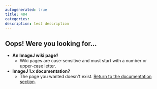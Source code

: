 ```yaml
---
autogenerated: true
title: 404
categories: 
description: test description
---
```


Oops! Were you looking for...
-----------------------------

-   **An ImageJ wiki page?**
    -   Wiki pages are case-sensitive and must start with a number or upper-case letter.
-   **ImageJ 1.x documentation?**
    -   The page you wanted doesn't exist. [Return to the documentation section](https://imagej.net/index.html).
